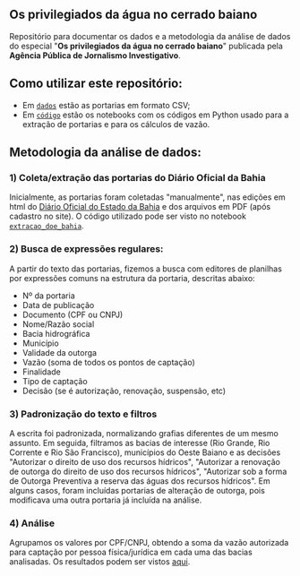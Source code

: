## Os privilegiados da água no cerrado baiano
Repositório para documentar os dados e a metodologia da análise de dados do especial "**Os privilegiados da água no cerrado baiano**" publicada pela **Agência Pública de Jornalismo Investigativo**.

## Como utilizar este repositório:
* Em [`dados`](https://github.com/apublica/agua/tree/main/dados) estão as portarias em formato CSV;
* Em [`código`](https://github.com/apublica/agua/tree/main/c%C3%B3digo) estão os notebooks com os códigos em Python usado para a extração de portarias e para os cálculos de vazão.

## Metodologia da análise de dados:
### 1) Coleta/extração das portarias do Diário Oficial da Bahia
Inicialmente, as portarias foram coletadas "manualmente", nas edições em html do [Diário Oficial do Estado da Bahia](https://dool.egba.ba.gov.br/) e dos arquivos em PDF (após cadastro no site). O código utilizado pode ser visto no notebook [`extracao_doe_bahia`](https://github.com/apublica/agua/blob/main/c%C3%B3digo/extracao_doe_bahia.ipynb).

### 2) Busca de expressões regulares:
A partir do texto das portarias, fizemos a busca com editores de planilhas por expressões comuns na estrutura da portaria, descritas abaixo: 
* Nº da portaria
* Data de publicação
* Documento (CPF ou CNPJ)
* Nome/Razão social
* Bacia hidrográfica
* Município
* Validade da outorga
* Vazão (soma de todos os pontos de captação)
* Finalidade
* Tipo de captação
* Decisão (se é autorização, renovação, suspensão, etc)

### 3) Padronização do texto e filtros
A escrita foi padronizada, normalizando grafias diferentes de um mesmo assunto. Em seguida, filtramos as bacias de interesse (Rio Grande, Rio Corrente e Rio São Francisco), municípios do Oeste Baiano e as decisões "Autorizar o direito de uso dos recursos hídricos", "Autorizar a renovação de outorga do direito de uso dos recursos hídricos", "Autorizar sob a forma de Outorga Preventiva a reserva das águas dos recursos hídricos". Em alguns casos, foram incluídas portarias de alteração de outorga, pois modificava uma outra portaria já incluída na análise.

### 4) Análise
Agrupamos os valores por CPF/CNPJ, obtendo a soma da vazão autorizada para captação por pessoa física/jurídica em cada uma das bacias analisadas. Os resultados podem ser vistos [aqui](https://github.com/apublica/agua/blob/main/dados/dados_limpos.csv).
